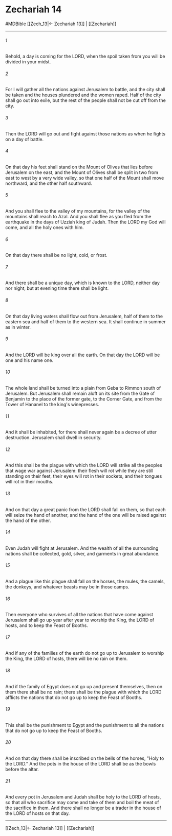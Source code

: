 # Zechariah 14
#MDBible
[[Zech_13|← Zechariah 13]] | [[Zechariah]]

***

###### 1 
Behold, a day is coming for the LORD, when the spoil taken from you will be divided in your midst. 

###### 2 
For I will gather all the nations against Jerusalem to battle, and the city shall be taken and the houses plundered and the women raped. Half of the city shall go out into exile, but the rest of the people shall not be cut off from the city. 

###### 3 
Then the LORD will go out and fight against those nations as when he fights on a day of battle. 

###### 4 
On that day his feet shall stand on the Mount of Olives that lies before Jerusalem on the east, and the Mount of Olives shall be split in two from east to west by a very wide valley, so that one half of the Mount shall move northward, and the other half southward. 

###### 5 
And you shall flee to the valley of my mountains, for the valley of the mountains shall reach to Azal. And you shall flee as you fled from the earthquake in the days of Uzziah king of Judah. Then the LORD my God will come, and all the holy ones with him. 

###### 6 
On that day there shall be no light, cold, or frost. 

###### 7 
And there shall be a unique day, which is known to the LORD, neither day nor night, but at evening time there shall be light. 

###### 8 
On that day living waters shall flow out from Jerusalem, half of them to the eastern sea and half of them to the western sea. It shall continue in summer as in winter. 

###### 9 
And the LORD will be king over all the earth. On that day the LORD will be one and his name one. 

###### 10 
The whole land shall be turned into a plain from Geba to Rimmon south of Jerusalem. But Jerusalem shall remain aloft on its site from the Gate of Benjamin to the place of the former gate, to the Corner Gate, and from the Tower of Hananel to the king's winepresses. 

###### 11 
And it shall be inhabited, for there shall never again be a decree of utter destruction. Jerusalem shall dwell in security. 

###### 12 
And this shall be the plague with which the LORD will strike all the peoples that wage war against Jerusalem: their flesh will rot while they are still standing on their feet, their eyes will rot in their sockets, and their tongues will rot in their mouths. 

###### 13 
And on that day a great panic from the LORD shall fall on them, so that each will seize the hand of another, and the hand of the one will be raised against the hand of the other. 

###### 14 
Even Judah will fight at Jerusalem. And the wealth of all the surrounding nations shall be collected, gold, silver, and garments in great abundance. 

###### 15 
And a plague like this plague shall fall on the horses, the mules, the camels, the donkeys, and whatever beasts may be in those camps. 

###### 16 
Then everyone who survives of all the nations that have come against Jerusalem shall go up year after year to worship the King, the LORD of hosts, and to keep the Feast of Booths. 

###### 17 
And if any of the families of the earth do not go up to Jerusalem to worship the King, the LORD of hosts, there will be no rain on them. 

###### 18 
And if the family of Egypt does not go up and present themselves, then on them there shall be no rain; there shall be the plague with which the LORD afflicts the nations that do not go up to keep the Feast of Booths. 

###### 19 
This shall be the punishment to Egypt and the punishment to all the nations that do not go up to keep the Feast of Booths. 

###### 20 
And on that day there shall be inscribed on the bells of the horses, "Holy to the LORD." And the pots in the house of the LORD shall be as the bowls before the altar. 

###### 21 
And every pot in Jerusalem and Judah shall be holy to the LORD of hosts, so that all who sacrifice may come and take of them and boil the meat of the sacrifice in them. And there shall no longer be a trader in the house of the LORD of hosts on that day. 

***

[[Zech_13|← Zechariah 13]] | [[Zechariah]]
